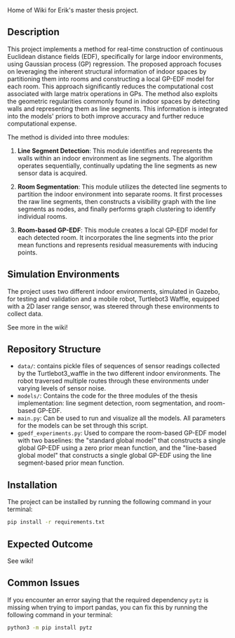 Home of Wiki for Erik's master thesis project.

## Description
This project implements a method for real-time construction of continuous Euclidean distance fields (EDF), specifically for large indoor environments, using Gaussian process (GP) regression. The proposed approach focuses on leveraging the inherent structural information of indoor spaces by partitioning them into rooms and constructing a local GP-EDF model for each room. This approach significantly reduces the computational cost associated with large matrix operations in GPs. The method also exploits the geometric regularities commonly found in indoor spaces by detecting walls and representing them as line segments. This information is integrated into the models' priors to both improve accuracy and further reduce computational expense. 

The method is divided into three modules:

1. **Line Segment Detection**: This module identifies and represents the walls within an indoor environment as line segments. The algorithm operates sequentially, continually updating the line segments as new sensor data is acquired.

2. **Room Segmentation**: This module utilizes the detected line segments to partition the indoor environment into separate rooms. It first processes the raw line segments, then constructs a visibility graph with the line segments as nodes, and finally performs graph clustering to identify individual rooms.

3. **Room-based GP-EDF**: This module creates a local GP-EDF model for each detected room. It incorporates the line segments into the prior mean functions and represents residual measurements with inducing points.

## Simulation Environments

The project uses two different indoor environments, simulated in Gazebo, for testing and validation and a mobile robot, Turtlebot3 Waffle, equipped with a 2D laser range sensor, was steered through these environments to collect data.

See more in the wiki!

## Repository Structure
- `data/`: contains pickle files of sequences of sensor readings collected by the Turtlebot3_waffle in the two different indoor environments. The robot traversed multiple routes through these environments under varying levels of sensor noise.
- `models/`: Contains the code for the three modules of the thesis implementation: line segment detection, room segmentation, and room-based GP-EDF.
- `main.py`: Can be used to run and visualize all the models. All parameters for the models can be set through this script.
- `gpedf_experiments.py`: Used to compare the room-based GP-EDF model with two baselines: the "standard global model" that constructs a single global GP-EDF using a zero prior mean function, and the "line-based global model" that constructs a single global GP-EDF using the line segment-based prior mean function.

## Installation
The project can be installed by running the following command in your terminal:
```bash
pip install -r requirements.txt
```

## Expected Outcome
See wiki!


## Common Issues

If you encounter an error saying that the required dependency `pytz` is missing when trying to import pandas, you can fix this by running the following command in your terminal:

```bash
python3 -m pip install pytz
```
